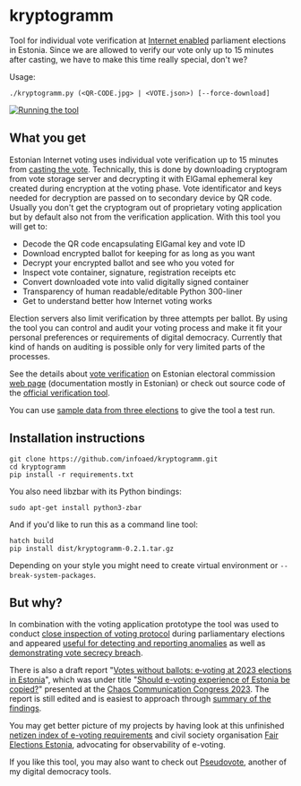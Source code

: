 # kryptogramm

Tool for individual vote verification at [Internet enabled](https://github.com/vvk-ehk/ivxv) parliament elections in Estonia. Since we are allowed to verify our vote only up to 15 minutes after casting, we have to make this time really special, don't we?

Usage:

```
./kryptogramm.py (<QR-CODE.jpg> | <VOTE.json>) [--force-download]
```

[![Running the tool](https://img.youtube.com/vi/JX2NiK_p6wo/0.jpg)](https://www.youtube.com/watch?v=JX2NiK_p6wo)

## What you get

Estonian Internet voting uses individual vote verification up to 15 minutes from [casting the vote](https://youtu.be/GuKiJKL4WdI). Technically, this is done by downloading cryptogram from vote storage server and decrypting it with ElGamal ephemeral key created during encryption at the voting phase. Vote identificator and keys needed for decryption are passed on to secondary device by QR code. Usually you don't get the cryptogram out of proprietary voting application but by default also not from the verification application. With this tool you will get to:

* Decode the QR code encapsulating ElGamal key and vote ID
* Download encrypted ballot for keeping for as long as you want
* Decrypt your encrypted ballot and see who you voted for
* Inspect vote container, signature, registration receipts etc
* Convert downloaded vote into valid digitally signed container
* Transparency of human readable/editable Python 300-liner
* Get to understand better how Internet voting works

Election servers also limit verification by three attempts per ballot. By using the tool you can control and audit your voting process and make it fit your personal preferences or requirements of digital democracy. Currently that kind of hands on auditing is possible only for very limited parts of the processes.

See the details about [vote verification](https://www.valimised.ee/en/internet-voting/guidelines/checking-i-vote) on Estonian electoral commission [web page](https://www.valimised.ee/en/internet-voting/documents-about-internet-voting) (documentation mostly in Estonian) or check out source code of the [official verification tool](https://github.com/vvk-ehk/ivotingverification).

You can use [sample data from three elections](data) to give the tool a test run.

## Installation instructions

```
git clone https://github.com/infoaed/kryptogramm.git
cd kryptogramm
pip install -r requirements.txt
```

You also need libzbar with its Python bindings:

```
sudo apt-get install python3-zbar
```

And if you'd like to run this as a command line tool:

```
hatch build
pip install dist/kryptogramm-0.2.1.tar.gz
```

Depending on your style you might need to create virtual environment or `--break-system-packages`.

## But why?

In combination with the voting application prototype the tool was used to conduct [close inspection of voting protocol](https://gafgaf.infoaed.ee/en/posts/perils-of-electronic-voting/#independent-vote-verification-tool) during parliamentary elections and appeared [useful for detecting and reporting anomalies](https://infoaed.ee/ballot2023) as well as [demonstrating vote secrecy breach](https://infoaed.ee/proof2023).

There is also a draft report "[Votes without ballots: e‑voting at 2023 elections in Estonia](https://gafgaf.infoaed.ee/en/posts/votes-without-ballots/)", which was under title "[Should e-voting experience of Estonia be copied?](https://media.ccc.de/v/37c3-12298-should_e-voting_experience_of_estonia_be_copied)" presented at the [Chaos Communication Congress 2023](https://fahrplan.events.ccc.de/congress/2023/fahrplan/events/12298.html). The report is still edited and is easiest to approach through [summary of the findings](https://infoaed.ee/findings2023/).

You may get better picture of my projects by having look at this unfinished [netizen index of e-voting requirements](https://debriif.infoaed.ee/docs/draft-list/) and civil society organisation [Fair Elections Estonia](https://ausadvalimised.ee/en/), advocating for observability of e-voting.

If you like this tool, you may also want to check out [Pseudovote](https://github.com/infoaed/pseudovote), another of my digital democracy tools.
